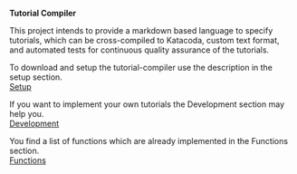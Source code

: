 **Tutorial Compiler**

This project intends to provide a markdown based language to specify tutorials, which can be cross-compiled to Katacoda, custom text format, and automated tests for continuous quality assurance of the tutorials.

To download and setup the tutorial-compiler use the description in the setup section.<br/>
[Setup](https://github.com/devonfw-forge/tutorial-compiler/wiki/Setup)

If you want to implement your own tutorials the Development section may help you.<br/>
[Development](https://github.com/devonfw-forge/tutorial-compiler/wiki/Development)

You find a list of functions which are already implemented in the Functions section.<br/>
[Functions](https://github.com/devonfw-forge/tutorial-compiler/wiki/Functions)

